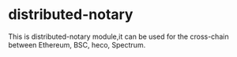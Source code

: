 # distributed-notary

This is distributed-notary module,it can be used for the cross-chain between Ethereum, BSC, heco, Spectrum.


